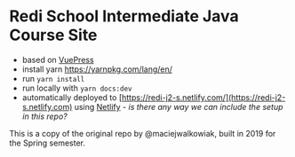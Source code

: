 # Redi School Intermediate Java Course Site

- based on [VuePress](https://vuepress.vuejs.org)
- install yarn https://yarnpkg.com/lang/en/
- run `yarn install`
- run locally with `yarn docs:dev`
- automatically deployed to [https://redi-j2-s.netlify.com/](https://redi-j2-s.netlify.com) using [Netlify](https://netlify.com) - _is there any way we can include the setup in this repo?_

This is a copy of the original repo by @maciejwalkowiak, built in 2019 for the Spring semester.
